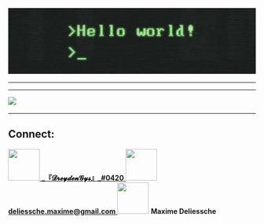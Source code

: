 <div align="center"><img src="hellow.gif"/>
<!--
https://miro.medium.com/max/2400/1*OohqW5DGh9CQS4hLY5FXzA.png 
https://hackernoon.com/images/f2px36fy.gif
-->
</div>

--------

--------
<div>
  <img width="400px" src="https://github-readme-stats.vercel.app/api/?username=DreydenGys&show_icons=true&title_color=fff&icon_color=79ff97&text_color=9f9f9f&bg_color=151515"/>
 </div>

--------
## Connect:
<div>
  <a href="discord.com">
    <img width="64px" height="64px" src="https://cdn.icon-icons.com/icons2/1476/PNG/512/discord_101785.png"/>
    <strong>_『𝓓𝓻𝓮𝔂𝓭𝓮𝓷𝓖𝔂𝓼』_#0420</strong>
  </a>
  <a href="mailto:deliessche.maxime@gmail.com">
    <img width="64px" height="64px" src="https://cdn.icon-icons.com/icons2/652/PNG/512/gmail_icon-icons.com_59877.png"/>
    <strong>deliessche.maxime@gmail.com</strong>
  </a>
  <a href="https://www.linkedin.com/in/maxime-deliessche-92780a1a0/">
  <img width="64px" height="64px" src="http://www.master221.fr/wp-content/uploads/2019/11/linkedin-icon.png"/></a>
  <strong>Maxime Deliessche</strong>
</div>
